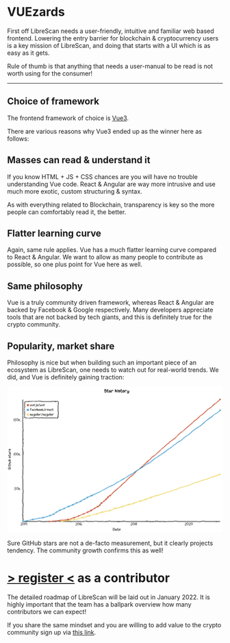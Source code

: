 # VUEzards

First off LibreScan needs a user-friendly, intuitive and familiar web based frontend.
Lowering the entry barrier for blockchain & cryptocurrency users is a key mission of LibreScan, and doing that starts with a UI which is as easy as it gets.

Rule of thumb is that anything that needs a user-manual to be read is not worth using for the consumer!

---

## Choice of framework

The frontend framework of choice is [Vue3](https://v3.vuejs.org).

There are various reasons why Vue3 ended up as the winner here as follows:

## Masses can read & understand it

If you know HTML + JS + CSS chances are you will have no trouble understanding Vue code.
React & Angular are way more intrusive and use much more exotic, custom structuring & syntax.

As with everything related to Blockchain, transparency is key so the more people can comfortably read it, the better.

## Flatter learning curve

Again, same rule applies. Vue has a much flatter learning curve compared to React & Angular.
We want to allow as many people to contribute as possible, so one plus point for Vue here as well.

## Same philosophy

Vue is a truly community driven framework, whereas React & Angular are backed by Facebook & Google respectively.
Many developers appreciate tools that are not backed by tech giants, and this is definitely true for the crypto community.

## Popularity, market share

Philosophy is nice but when building such an important piece of an ecosystem as LibreScan, one needs to watch out for real-world trends.
We did, and Vue is definitely gaining traction:

![](../assets/vue-chart.png)

Sure GitHub stars are not a de-facto measurement, but it clearly projects tendency. The community growth confirms this as well!

# [> register <](https://forms.gle/92JWCf18ejMaaFSF6) as a contributor

The detailed roadmap of LibreScan will be laid out in January 2022.
It is highly important that the team has a ballpark overview how many contributors we can expect!

If you share the same mindset and you are willing to add value to the crypto community sign up via [this link](https://forms.gle/92JWCf18ejMaaFSF6).
